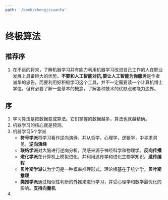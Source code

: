 ```yaml
---
path: '/book/zhongjisuanfa'
---
```


# 终极算法

## 推荐序

1. 在不远的将来，了解机器学习并有能力利用机器学习改进自己工作的人在职业发展上具备巨大的优势。**不要和人工智能对抗,要让人工智能为你服务**是作者诚挚的忠告。而要利用好积极学习这个工具，并不一定需要读一个计算机博士学位，但有必要了解一些基本的概念，了解各种技术的优缺点和能力边界。

## 序

1. 学习算法是把数据变成算法。它们掌握的数据越多，算法也就越精确。
2. 机器学习的核心就是预测。
3. 机器学习5个学派
    - **符号学派**将学习看作逆向演绎，并从哲学，心理学，逻辑学，中寻求洞见。**逆向演绎**
    - **联结学派**对大脑进行逆向分析，灵感来源于神经科学和物理学。**反向传播**
    - **进化学派**在计算机上模拟进化，并利用遗传学和进化生物学知识。**遗传编程**
    - **贝叶斯学派**认为学习是一种概率推理形式，理论根基在于统计学。**贝叶斯推理**
    - **类推学派**通过相似性判断的外推来进行学习，并受心理学和数学最优化的影响。**支持向量机**
4. 


